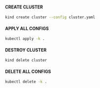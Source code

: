#### CREATE CLUSTER

```bash
kind create cluster --config cluster.yaml
```

#### APPLY ALL CONFIGS

```bash
kubectl apply -k .
```

#### DESTROY CLUSTER

```bash
kind delete cluster 
```

#### DELETE ALL CONFIGS

```bash
kubectl delete -k .
```